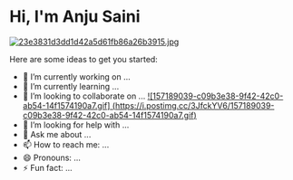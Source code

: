 # Hi, I'm Anju Saini 

[![23e3831d3dd1d42a5d61fb86a26b3915.jpg](https://i.postimg.cc/k58mqB1q/23e3831d3dd1d42a5d61fb86a26b3915.jpg)](https://postimg.cc/8F13bPg0)


Here are some ideas to get you started:

- 🔭 I’m currently working on ...
- 🌱 I’m currently learning ...
- 👯 I’m looking to collaborate on ...                                                                     [![157189039-c09b3e38-9f42-42c0-ab54-14f1574190a7.gif] 
                                                                                                                 (https://i.postimg.cc/3JfckYV6/157189039-c09b3e38-9f42-42c0-ab54-14f1574190a7.gif)](https://postimg.cc/bsbTMczH)
- 🤔 I’m looking for help with ...
- 💬 Ask me about ...
- 📫 How to reach me: ...
- 😄 Pronouns: ...
- ⚡ Fun fact: ...

